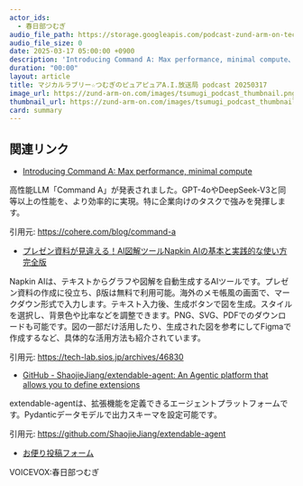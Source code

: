 ```yaml
---
actor_ids:
  - 春日部つむぎ
audio_file_path: https://storage.googleapis.com/podcast-zund-arm-on-tech/audio/マジカルラブリー☆つむぎのピュアピュアA.I.放送局_podcast_20250317.mp3
audio_file_size: 0
date: 2025-03-17 05:00:00 +0900
description: 'Introducing Command A: Max performance, minimal compute、プレゼン資料が見違える！AI図解ツールNapkin AIの基本と実践的な使い方完全版、GitHub - ShaojieJiang/extendable-agent: An Agentic platform that allows you to define extensions'
duration: "00:00"
layout: article
title: マジカルラブリー☆つむぎのピュアピュアA.I.放送局 podcast 20250317
image_url: https://zund-arm-on.com/images/tsumugi_podcast_thumbnail.png
thumbnail_url: https://zund-arm-on.com/images/tsumugi_podcast_thumbnail.png
card: summary
---
```


## 関連リンク


- [Introducing Command A: Max performance, minimal compute](https://cohere.com/blog/command-a)  


高性能LLM「Command A」が発表されました。GPT-4oやDeepSeek-V3と同等以上の性能を、より効率的に実現。特に企業向けのタスクで強みを発揮します。


引用元: https://cohere.com/blog/command-a


- [プレゼン資料が見違える！AI図解ツールNapkin AIの基本と実践的な使い方完全版](https://tech-lab.sios.jp/archives/46830)  


Napkin AIは、テキストからグラフや図解を自動生成するAIツールです。プレゼン資料の作成に役立ち、β版は無料で利用可能。海外のメモ帳風の画面で、マークダウン形式で入力します。テキスト入力後、生成ボタンで図を生成。スタイルを選択し、背景色や比率などを調整できます。PNG、SVG、PDFでのダウンロードも可能です。図の一部だけ活用したり、生成された図を参考にしてFigmaで作成するなど、具体的な活用方法も紹介されています。


引用元: https://tech-lab.sios.jp/archives/46830


- [GitHub - ShaojieJiang/extendable-agent: An Agentic platform that allows you to define extensions](https://github.com/ShaojieJiang/extendable-agent)  


extendable-agentは、拡張機能を定義できるエージェントプラットフォームです。Pydanticデータモデルで出力スキーマを設定可能です。


引用元: https://github.com/ShaojieJiang/extendable-agent



- [お便り投稿フォーム](https://forms.gle/ffg4JTfqdiqK62qf9)

VOICEVOX:春日部つむぎ
